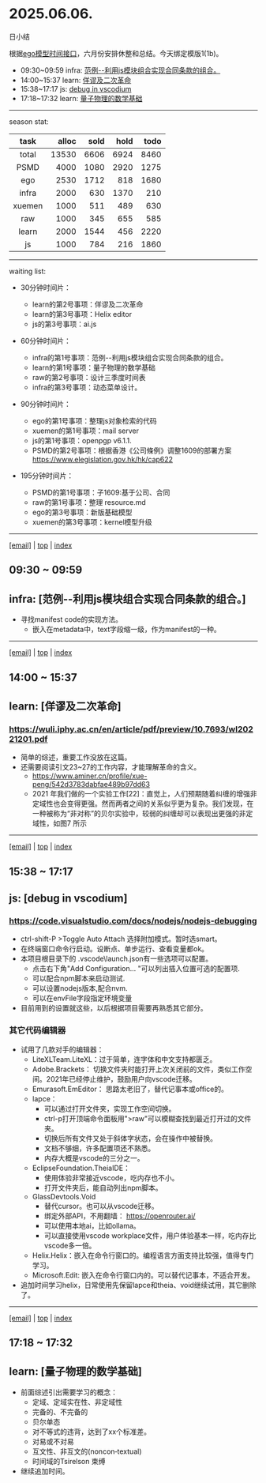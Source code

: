 # 2025.06.06.
日小结

<a id="top"></a>
根据[ego模型时间接口](https://gitee.com/hyg/blog/blob/master/timeflow.md)，六月份安排休整和总结。今天绑定模版1(1b)。

<a id="index"></a>
- 09:30~09:59	infra: [范例--利用js模块组合实现合同条款的组合。](#20250606093000)
- 14:00~15:37	learn: [佯谬及二次革命](#20250606140000)
- 15:38~17:17	js: [debug in vscodium](#20250606153800)
- 17:18~17:32	learn: [量子物理的数学基础](#20250606171800)

---
season stat:

| task | alloc | sold | hold | todo |
| :---: | ---: | ---: | ---: | ---: |
| total | 13530 | 6606 | 6924 | 8460 |
| PSMD | 4000 | 1080 | 2920 | 1275 |
| ego | 2530 | 1712 | 818 | 1680 |
| infra | 2000 | 630 | 1370 | 210 |
| xuemen | 1000 | 511 | 489 | 630 |
| raw | 1000 | 345 | 655 | 585 |
| learn | 2000 | 1544 | 456 | 2220 |
| js | 1000 | 784 | 216 | 1860 |

---
waiting list:


- 30分钟时间片：
  - learn的第2号事项：佯谬及二次革命
  - learn的第3号事项：Helix editor
  - js的第3号事项：ai.js

- 60分钟时间片：
  - infra的第1号事项：范例--利用js模块组合实现合同条款的组合。
  - learn的第1号事项：量子物理的数学基础
  - raw的第2号事项：设计三季度时间表
  - infra的第3号事项：动态菜单设计。

- 90分钟时间片：
  - ego的第1号事项：整理js对象检索的代码
  - xuemen的第1号事项：mail server
  - js的第1号事项：openpgp v6.1.1.
  - PSMD的第2号事项：根据香港《公司條例》调整1609的部署方案 https://www.elegislation.gov.hk/hk/cap622

- 195分钟时间片：
  - PSMD的第1号事项：子1609:基于公司、合同
  - raw的第1号事项：整理 resource.md
  - ego的第3号事项：新版基础模型
  - xuemen的第3号事项：kernel模型升级

---
<a href="mailto:huangyg@mars22.com?subject=关于2025.06.06.[范例--利用js模块组合实现合同条款的组合。]任务&body=日期: 2025.06.06.%0D%0A序号: 4%0D%0A手稿:../../draft/2025/20250606.01.md%0D%0A---请勿修改邮件主题及以上内容 从下一行开始写您的想法---%0D%0A">[email]</a> | [top](#top) | [index](#index)
<a id="20250606093000"></a>
## 09:30 ~ 09:59
## infra: [范例--利用js模块组合实现合同条款的组合。]

- 寻找manifest code的实现方法。
  - 嵌入在metadata中，text字段缩一级，作为manifest的一种。
---
<a href="mailto:huangyg@mars22.com?subject=关于2025.06.06.[佯谬及二次革命]任务&body=日期: 2025.06.06.%0D%0A序号: 6%0D%0A手稿:../../draft/2025/20250606.02.md%0D%0A---请勿修改邮件主题及以上内容 从下一行开始写您的想法---%0D%0A">[email]</a> | [top](#top) | [index](#index)
<a id="20250606140000"></a>
## 14:00 ~ 15:37
## learn: [佯谬及二次革命]

### https://wuli.iphy.ac.cn/en/article/pdf/preview/10.7693/wl20221201.pdf

- 简单的综述，重要工作没放在这篇。
- 还需要阅读引文23~27的工作内容，才能理解革命的含义。
    - https://www.aminer.cn/profile/xue-peng/542d3783dabfae489b97dd63
    - 2021 年我们做的一个实验工作[22]：直觉上，人们预期随着纠缠的增强非定域性也会变得更强。然而两者之间的关系似乎更为复杂。我们发现，在一种被称为“非对称”的贝尔实验中，较弱的纠缠却可以表现出更强的非定域性，如图7 所示

---
<a href="mailto:huangyg@mars22.com?subject=关于2025.06.06.[debug in vscodium]任务&body=日期: 2025.06.06.%0D%0A序号: 7%0D%0A手稿:../../draft/2025/20250606.03.md%0D%0A---请勿修改邮件主题及以上内容 从下一行开始写您的想法---%0D%0A">[email]</a> | [top](#top) | [index](#index)
<a id="20250606153800"></a>
## 15:38 ~ 17:17
## js: [debug in vscodium]

### https://code.visualstudio.com/docs/nodejs/nodejs-debugging

- ctrl-shift-P >Toggle Auto Attach 选择附加模式。暂时选smart。
- 在终端窗口命令行启动。设断点、单步运行、查看变量都ok。
- 本项目根目录下的 .vscode\launch.json有一些选项可以配置。
    - 点击右下角"Add Configuration... "可以列出插入位置可选的配置项.
    - 可以配合npm脚本来启动测试.
    - 可以设置nodejs版本,配合nvm.
    - 可以在envFile字段指定环境变量
- 目前用到的设置就这些，以后根据项目需要再熟悉其它部分。

### 其它代码编辑器

- 试用了几款对手的编辑器：
    - LiteXLTeam.LiteXL：过于简单，连字体和中文支持都匮乏。
    - Adobe.Brackets： 切换文件夹时能打开上次关闭前的文件，类似工作空间。2021年已经停止维护，鼓励用户向vscode迁移。
    - Emurasoft.EmEditor： 思路太老旧了，替代记事本或office的。
    - lapce：
        - 可以通过打开文件夹，实现工作空间切换。
        - ctrl-p打开顶端命令面板用">raw"可以模糊查找到最近打开过的文件夹。
        - 切换后所有文件又处于斜体字状态，会在操作中被替换。
        - 文档不够细，许多配置项还不熟悉。
        - 内存大概是vscode的三分之一。
    - EclipseFoundation.TheiaIDE：
        - 使用体验非常接近vscode，吃内存也不小。
        - 打开文件夹后，能自动列出npm脚本。
    - GlassDevtools.Void
        - 替代cursor。也可以从vscode迁移。
        - 绑定外部API，不用翻墙： https://openrouter.ai/
        - 可以使用本地ai，比如ollama。
        - 可以直接使用vscode workplace文件，用户体验基本一样，吃内存比vscode多一倍。
    - Helix.Helix：嵌入在命令行窗口的。编程语言方面支持比较强，值得专门学习。
    - Microsoft.Edit: 嵌入在命令行窗口内的。可以替代记事本，不适合开发。
- 追加时间学习helix，日常使用先保留lapce和theia、void继续试用，其它删除了。
---
<a href="mailto:huangyg@mars22.com?subject=关于2025.06.06.[量子物理的数学基础]任务&body=日期: 2025.06.06.%0D%0A序号: 8%0D%0A手稿:../../draft/2025/20250606.04.md%0D%0A---请勿修改邮件主题及以上内容 从下一行开始写您的想法---%0D%0A">[email]</a> | [top](#top) | [index](#index)
<a id="20250606171800"></a>
## 17:18 ~ 17:32
## learn: [量子物理的数学基础]

- 前面综述引出需要学习的概念：
    - 定域、定域实在性、非定域性
    - 完备的、不完备的
    - 贝尔单态
    - 对不等式的违背，达到了xx个标准差。
    - 对易或不对易
    - 互文性、非互文的(noncon‐textual)
    - 时间域的Tsirelson 束缚
- 继续追加时间。